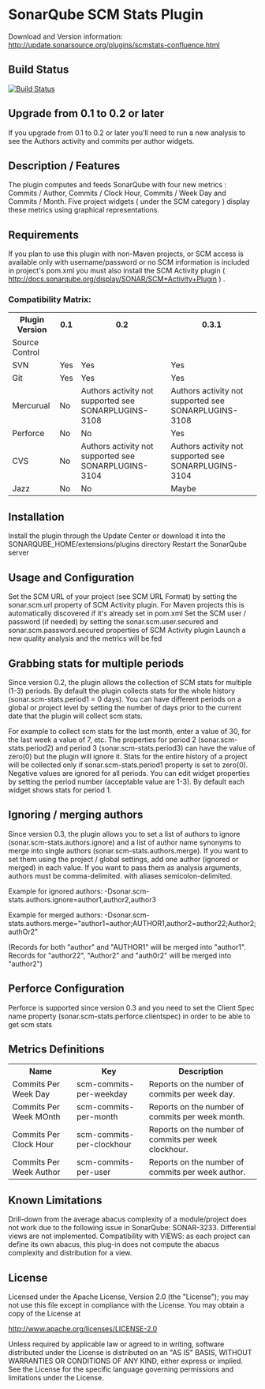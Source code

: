 

SonarQube SCM Stats Plugin
==========================
Download and Version information: http://update.sonarsource.org/plugins/scmstats-confluence.html

## Build Status
[![Build Status](https://sonarplugins.ci.cloudbees.com/job/scm-stats/buildStatus/icon?job=check-manifest)](https://sonarplugins.ci.cloudbees.com/job/scms-stats)

## Upgrade from 0.1 to 0.2 or later
If you upgrade from 0.1 to 0.2 or later you'll need to run a new analysis to see the Authors activity and commits per author widgets.

## Description / Features
The plugin computes and feeds SonarQube with four new metrics : Commits / Author, Commits / Clock Hour, Commits / Week Day and Commits / Month.
Five project widgets ( under the SCM category ) display these metrics using graphical representations.

## Requirements
If you plan to use this plugin with non-Maven projects, or SCM access is available only with username/password or no SCM information is included in project's pom.xml you must also install the SCM Activity plugin ( http://docs.sonarqube.org/display/SONAR/SCM+Activity+Plugin ) .
### Compatibility Matrix:
<table>
<tr><th>Plugin Version</th><th>0.1</th><th>0.2</th><th>0.3.1</th></tr>
<tr><td>Source Control</td><td></td><td></td><td></td></tr>
<tr><td>SVN</td><td>Yes</td><td>Yes</td><td>Yes</td></tr>
<tr><td>Git</td><td>Yes</td><td>Yes</td><td>Yes</td></tr>
<tr><td>Mercurual</td><td>No</td><td>Authors activity not supported
see SONARPLUGINS-3108</td><td>Authors activity not supported
see SONARPLUGINS-3108</td></tr>
<tr><td>Perforce</td><td>No</td><td>No</td><td>Yes</td></tr>
<tr><td>CVS</td><td>No</td><td>Authors activity not supported
see SONARPLUGINS-3104</td><td>Authors activity not supported
see SONARPLUGINS-3104</td></tr>
<tr><td>Jazz</td><td>No</td><td>No</td><td>Maybe</td></tr>
</table>

## Installation
Install the plugin through the Update Center or download it into the SONARQUBE_HOME/extensions/plugins directory
Restart the SonarQube server

## Usage and Configuration
Set the SCM URL of your project (see SCM URL Format) by setting the sonar.scm.url property of SCM Activity plugin. For Maven projects this is automatically discovered if it's already set in pom.xml
Set the SCM user / password (if needed) by setting the sonar.scm.user.secured and sonar.scm.password.secured properties of SCM Activity plugin
Launch a new quality analysis and the metrics will be fed

## Grabbing stats for multiple periods
Since version 0.2, the plugin allows the collection of SCM stats for multiple (1-3) periods. 
By default the plugin collects stats for the whole history (sonar.scm-stats.period1 = 0 days).
You can have different periods on a global or project level by setting the number of days prior to the current date that the plugin will collect scm stats.

For example to collect scm stats for the last month, enter a value of 30, for the last week a value of 7, etc.
The properties for period 2 (sonar.scm-stats.period2) and period 3 (sonar.scm-stats.period3) can have the value of zero(0) 
but the plugin will ignore it. 
Stats for the entire history of a project will be collected only if sonar.scm-stats.period1 property is set to zero(0).
Negative values are ignored for all periods.
You can edit widget properties by setting the period number (acceptable value are 1-3). 
By default each widget shows stats for period 1.


## Ignoring / merging authors
Since version 0.3, the plugin allows you to set a list of authors to ignore (sonar.scm-stats.authors.ignore) and a list of author name synonyms to merge into single authors (sonar.scm-stats.authors.merge).
If you want to set them using the project / global settings, add one author (ignored or merged) in each value.
If you want to pass them as analysis arguments, authors must be comma-delimited. with aliases semicolon-delimited.

Example for ignored authors: -Dsonar.scm-stats.authors.ignore=author1,author2,author3

Example for merged authors: -Dsonar.scm-stats.authors.merge="author1=author;AUTHOR1,author2=author22;Author2;authOr2"

(Records for both "author" and "AUTHOR1" will be merged into "author1". Records for "author22", "Author2" and "auth0r2" will be merged into "author2")

## Perforce Configuration
Perforce is supported since version 0.3 and you need to set the Client Spec name property (sonar.scm-stats.perforce.clientspec) in order to be able to get scm stats

## Metrics Definitions
<table>
<tr><th>Name</th><th>Key</th><th>Description</th></tr>
<tr><td>Commits Per Week Day</td><td>scm-commits-per-weekday</td>
<td>Reports on the number of commits per week day.<br/>
</td></tr>
<tr><td>Commits Per Week MOnth</td><td>scm-commits-per-month</td>
<td>Reports on the number of commits per week month.<br/>
</td></tr>
<tr><td>Commits Per Clock Hour</td><td>scm-commits-per-clockhour</td>
<td>Reports on the number of commits per week clockhour.<br/>
</td></tr>
<tr><td>Commits Per Week Author</td><td>scm-commits-per-user</td>
<td>Reports on the number of commits per week author.<br/>
</td></tr>
</table>

## Known Limitations
Drill-down from the average abacus complexity of a module/project does not work due to the following issue in SonarQube: SONAR-3233.
Differential views are not implemented.
Compatibility with VIEWS: as each project can define its own abacus, this plug-in does not compute the abacus complexity and distribution for a view.


## License

Licensed under the Apache License, Version 2.0 (the "License");
you may not use this file except in compliance with the License.
You may obtain a copy of the License at

http://www.apache.org/licenses/LICENSE-2.0

Unless required by applicable law or agreed to in writing, software
distributed under the License is distributed on an "AS IS" BASIS,
WITHOUT WARRANTIES OR CONDITIONS OF ANY KIND, either express or implied.
See the License for the specific language governing permissions and
limitations under the License.
